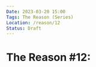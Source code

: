 ```yaml
---
Date: 2023-03-20 15:00
Tags: The Reason (Series)
Location: /reason/12
Status: Draft
---
```


# The Reason #12: